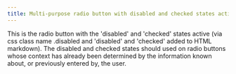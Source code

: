 ```yaml
---
title: Multi-purpose radio button with disabled and checked states active
---
```


This is the radio button with the 'disabled' and 'checked' states active (via css class name .disabled and 'disabled' and 'checked' added to HTML markdown). The disabled and checked states should used on radio buttons whose context has already been determined by the information known about, or previously entered by, the user.